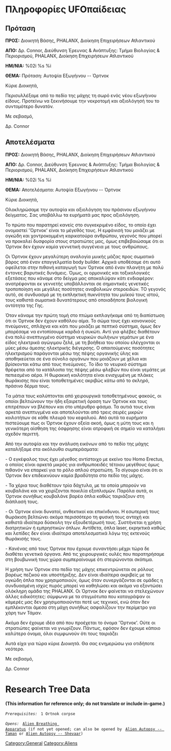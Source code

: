 # Πληροφορίες UFOπαίδειας

## Πρόταση

**ΠΡΟΣ:** Διοικητή Βάσης, PHALANX, Διοίκηση Επιχειρήσεων Ατλαντικού

**ΑΠΟ:** Δρ. Connor, Διεύθυνση Έρευνας & Ανάπτυξης: Τμήμα Βιολογίας &
Περιορισμού, PHALANX, Διοίκηση Επιχειρήσεων Ατλαντικού

**ΗΜ/ΝΙΑ:** %02i %s %i

**ΘΕΜΑ:** Πρόταση: Αυτοψία Εξωγήινου -- Όρτνοκ

Κύριε Διοικητά,

Περισυλλέξαμε από το πεδίο της μάχης τη σωρό ενός νέου εξωγήινου είδους.
Προτείνω να ξεκινήσουμε την νεκροτομή και αξιολόγησή του το συντομότερο
δυνατόν.

Με σεβασμό,

Δρ. Connor

## Αποτελέσματα

**ΠΡΟΣ:** Διοικητή Βάσης, PHALANX, Διοίκηση Επιχειρήσεων Ατλαντικού

**ΑΠΟ:** Δρ. Connor, Διεύθυνση Έρευνας & Ανάπτυξης: Τμήμα Βιολογίας &
Περιορισμού, PHALANX, Διοίκηση Επιχειρήσεων Ατλαντικού

**ΗΜ/ΝΙΑ:** %02i %s %i

**ΘΕΜΑ:** Αποτελέσματα: Αυτοψία Εξωγήινου -- Όρτνοκ

Κύριε Διοικητά,

Ολοκληρώσαμε την αυτοψία και αξιολόγηση του πράσινου εξωγήινου
δείγματος. Σας υποβάλλω τα ευρήματά μας προς αξιολόγηση.

Το πρώτο που παρατηρεί κανείς στο συγκεκριμένο είδος, το οποίο έχει
ονομαστεί 'Όρτνοκ' είναι το μέγεθός τους. Η εμφάνισή του μοιάζει με
ογκώδη και χοντροκομμένη καρικατούρα ανθρώπου, γεγονός που μπορεί να
προκαλεί δυσφορία στους στρατιώτες μας, όμως επιβεβαιώσαμε ότι οι Όρτνοκ
δεν έχουν καμία γεννετική συγγένεια με τους ανθρώπους.

Οι Όρτνοκ έχουν μεγαλύτερη αναλογία μυικής μάζας προς σωματικό βάρος από
έναν επαγγελματία body builder. Αρχικά υποθέσαμε ότι αυτό οφείλεται στην
πιθανή καταγωγή των Όρτνοκ από έναν πλανήτη με πολύ έντονες βαρυτικές
δυνάμεις. Όμως, οι ορμονικές και τοξικολογικές εξετάσεις που κάναμε στο
δείγμα μας αποκαλύψαν κάτι ενδιαφέρον: ανατρέφονται εκ γεννετής
υποβάλλονται σε σημαντικές γενετικές τροποποίηση και μεγάλες ποσότητες
αναβολικών στεροειδών. ΤΟ γεγονός αυτό, σε συνδυασμό με τη εκπληκτική
πυκνότητα του μυϊκού τους ιστού, τους καθιστά σωματικά δυνατότερους από
οποιαδήποτε βιολογική οντότητα της Γης.

Όταν κάναμε την πρώτη τομή στο πτώμα εκπλαγήκαμε από τη διαπίστωση ότι
οι Όρτνοκ δεν έχουν καθόλου αίμα. Το σώμα τους έχει κανονικούς
πνεύμονες, σπλάχνα και κάτι που μοιάζει με πεπτικό σύστημα, όμως δεν
μπορέσαμε να εντοπίσουμε καρδιά ή συκώτι. Αντί για φλέβες διαθέτουν ένα
πολύ ανεπτυγμένο σύστημα νευρικών σωλήνων γεμάτων με ένα είδος ηλεκτρικά
αγώγιμου ζελέ, με τη βοήθεια του οποίου ελέγχονται οι μύες μέσω άμεσης
ηλεκτρικής διέγερσης. Ο απαιτούμενες ποσότητες ηλεκτρισμού παράγονται
μέσω της πέψης οργανικής ύλης και αποθηκεύεται σε ένα σύνολο οργάνων που
μοιάζουν με χέλια και βρίσκονται κάτω από τους πνεύμονες. Το ίδιο το
νευρικό σύστημα θρέφεται από τα κατάλοιπα της πέψης μέσω φλεβών που
είναι γεμάτες με πεπιεσμένο αέρα. Η θωρακική κοιλότητα είναι ενισχυμένη
με πλάκες θωράκισης που είναι τοποθετημένες ακριβώς κάτω από το σκληρό,
πράσινο δέρμα τους.

Tα μάτια τους καλύπτονται από χειρουργικά τοποθετημένους φακούς, οι
οποίοι βελτιώνουν την ήδη εξαιρετική όραση των Όρτνοκ και τους
επιτρέπουν να βλέπουν και στο υπέρυθρο φάσμα. Τα αυτιά τους είναι αρκετά
ανεπτυγμένα και αποτελούνται από τρεις σειρές μικρών κοιλοτήτων σε κάθε
πλευρά του κεφαλιού. Από αυτά τα ευρήματα πιστεύουμε πως οι Όρτνοκ έχουν
οξεία ακοή, όμως η μύτη τους και η γενικότερη αίσθηση της όσφρησης είναι
ατροφική σε σημείο να καταλήγει σχεδόν περιττή.

Από την αυτοψία και την ανάλυση εικόνων από το πεδίο της μάχης
καταλήξαμε στα ακόλουθα συμπεράσματα:

\- Ο εγκέφαλος τους έχει μέγεθος αντίστοιχο με εκείνο του Homo Erectus,
ο οποίος είναι αρκετά μικρός για ανθρωποειδές τέτοιου μεγέθους όμως
πιθανόν να επαρκεί για το ρόλο απλού στρατιώτη. Το σίγουρο είναι ότι οι
Όρτνοκ δεν επιδεικνύουν καμία βραδύτητα στο πεδίο της μάχης.

\- Τα χέρια τους διαθέτουν τρία δάχτυλα, με τα οποία μπορούν να
κουβαλάνε και να χειρίζονται ποικιλία εξοπλισμών. Παρόλα αυτά, οι Όρτνοκ
συνήθως κουβαλάνε βαρέα όπλα καθώς ταιριάζουν στη διάπλασή τους.

\- Οι Όρτνοκ είναι δυνατοί, ανθεκτικοί και επικίνδυνοι. Η εσωτερική τους
θωράκιση βελτιώνει ακόμα περισσότερο τη φυσική τους αντοχή και καθιστά
ιδιαίτερα δύσκολη την εξουδετέρωσή τους. Συστήνεται η χρήση διατρητικών
ή εμπρηστικών όπλων. Αντίθετα, όπλα laser, εκρηκτικά καθώς και λεπίδες
δεν είναι ιδιαίτερα αποτελεσματικά λόγω της εκτενούς θωράκισής τους.

\- Κανένας από τους Όρτνοκ που έχουμε συναντήσει μέχρι τώρα δε διαθέτει
γενετικά όργανα. Από τις χειρουργικές ουλές που παρατηρήσαμε στη
βουβωνική τους χώρα συμπεραίνουμε ότι στειρώνονται σκόπιμα.

Η χρήση των Όρτνοκ στο πεδίο της μάχης επικεντρώνεται σε ρόλους βαρέως
πεζικού και υποστήριξης. Δεν είναι ιδιαίτερα ακριβείς με τα ογκώδη όπλα
που χρησιμοποιούν, όμως όταν συνεργάζονται σε ομάδες η συνδυασμένη ισχύς
πυρός μπορεί να καθηλώσει και ακόμα να εξοντώσει ολόκληρη ομάδα της
PHALANX. Οι Όρτνοκ δεν φαίνεται να στελεχώνουν άλλες ειδικότητες:
σύμφωνα με τα στιγμιότυπα που καταγράψαν οι κάμερές μας δεν
χρησιμοποιούνται ποτέ ως τεχνικοί, ενώ όταν δεν εμπλέκονται άμεσα στη
μάχη συνήθως ασφαλίζουν την περίμετρο για χάρη των Τάμαν.

Ακόμα δεν έχουμε ιδέα από που προέχεται το όνομα 'Όρτνοκ'. Ούτε οι
στρατιώτες φαίνεται να γνωρίζουν. Πάντως, εφόσον δεν έχουμε κάποιο
καλύτερο όνομα, όλοι συμφωνούν ότι τους ταιριάζει

Αυτά είχα για τώρα κύριε Διοικητά. Θα σας ενημερώσω για οτιδήποτε
νεότερο.

Με σεβασμό,

Δρ. Connor

# Research Tree Data

**(This information for reference only; do not translate or include
in-game.)**

*`Prerequisites:`*
` 1 Ortnok corpse`

*`Opens:`*
` `[`Alien Breathing Apparatus`](Research/Alien_Breathing_Apparatus "wikilink")` (if not yet opened; can also be opened by`
` `[`Alien Autopsy -- Taman`](Aliens/Taman "wikilink")` or `[`Alien Autopsy -- Shevaar`](Aliens/Shevaar "wikilink")`)`

[Category:General](Category:General "wikilink")
[Category:Aliens](Category:Aliens "wikilink")